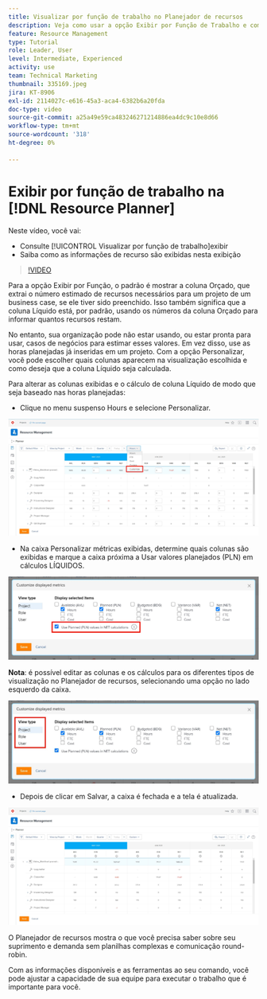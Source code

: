 ```yaml
---
title: Visualizar por função de trabalho no Planejador de recursos
description: Veja como usar a opção Exibir por Função de Trabalho e como as informações de recurso são exibidas nesta exibição.
feature: Resource Management
type: Tutorial
role: Leader, User
level: Intermediate, Experienced
activity: use
team: Technical Marketing
thumbnail: 335169.jpeg
jira: KT-8906
exl-id: 2114027c-e616-45a3-aca4-6382b6a20fda
doc-type: video
source-git-commit: a25a49e59ca483246271214886ea4dc9c10e8d66
workflow-type: tm+mt
source-wordcount: '318'
ht-degree: 0%

---
```


# Exibir por função de trabalho na [!DNL Resource Planner]

Neste vídeo, você vai:

* Consulte [!UICONTROL Visualizar por função de trabalho]exibir
* Saiba como as informações de recurso são exibidas nesta exibição


>[!VIDEO](https://video.tv.adobe.com/v/335169/?quality=12&learn=on)

Para a opção Exibir por Função, o padrão é mostrar a coluna Orçado, que extrai o número estimado de recursos necessários para um projeto de um business case, se ele tiver sido preenchido. Isso também significa que a coluna Líquido está, por padrão, usando os números da coluna Orçado para informar quantos recursos restam.

No entanto, sua organização pode não estar usando, ou estar pronta para usar, casos de negócios para estimar esses valores. Em vez disso, use as horas planejadas já inseridas em um projeto. Com a opção Personalizar, você pode escolher quais colunas aparecem na visualização escolhida e como deseja que a coluna Líquido seja calculada.

Para alterar as colunas exibidas e o cálculo de coluna Líquido de modo que seja baseado nas horas planejadas:

* Clique no menu suspenso Hours e selecione Personalizar.

![Personalizar opção no menu suspenso](assets/NetHours01.png)

* Na caixa Personalizar métricas exibidas, determine quais colunas são exibidas e marque a caixa próxima a Usar valores planejados (PLN) em cálculos LÍQUIDOS.

![Opção Usar valores planejados em cálculos de NET](assets/NetHours02.png)

**Nota**: é possível editar as colunas e os cálculos para os diferentes tipos de visualização no Planejador de recursos, selecionando uma opção no lado esquerdo da caixa.

![Exibir opções de tipo](assets/NetHours03.jpg)

* Depois de clicar em Salvar, a caixa é fechada e a tela é atualizada.

![Ferramenta de planejamento de recursos](assets/NetHours04.jpg)

O Planejador de recursos mostra o que você precisa saber sobre seu suprimento e demanda sem planilhas complexas e comunicação round-robin.

Com as informações disponíveis e as ferramentas ao seu comando, você pode ajustar a capacidade de sua equipe para executar o trabalho que é importante para você.
